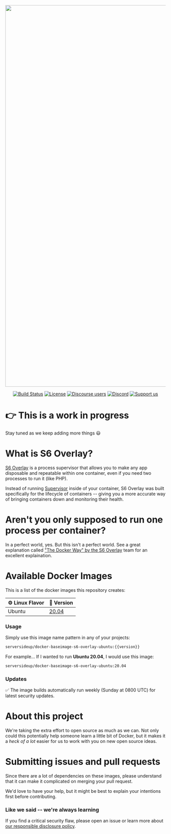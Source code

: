 <p align="center">
		<img src="https://raw.githubusercontent.com/serversideup/docker-baseimage-s6-overlay-ubuntu/main/.github/header.png" width="1200" alt="Docker Images Logo">
</p>
<p align="center">
	<a href="https://actions-badge.atrox.dev/serversideup/docker-baseimage-s6-overlay-ubuntu/goto?ref=main"><img alt="Build Status" src="https://img.shields.io/endpoint.svg?url=https%3A%2F%2Factions-badge.atrox.dev%2Fserversideup%2Fdocker-baseimage-s6-overlay-ubuntu%2Fbadge%3Fref%3Dmain&style=flat" /></a>
	<a href="https://github.com/serversideup/docker-baseimage-s6-overlay-ubuntu/blob/main/LICENSE" target="_blank"><img src="https://badgen.net/github/license/serversideup/docker-baseimage-s6-overlay-ubuntu" alt="License"></a>
	<a href="https://community.serversideup.net"><img alt="Discourse users" src="https://img.shields.io/discourse/users?color=blue&server=https%3A%2F%2Fcommunity.serversideup.net"></a>
  <a href="https://serversideup.net/discord"><img alt="Discord" src="https://img.shields.io/discord/910287105714954251?color=blueviolet"></a>
	<a href="https://github.com/sponsors/serversideup"><img src="https://badgen.net/badge/icon/Support%20Us?label=GitHub%20Sponsors&color=orange" alt="Support us"></a>
</p>

# 👉 This is a work in progress
Stay tuned as we keep adding more things 😃

# What is S6 Overlay?
[S6 Overlay](https://github.com/just-containers/s6-overlay) is a process supervisor that allows you to make any app disposable and repeatable within one container, even if you need two processes to run it (like PHP).

Instead of running [Supervisor](https://github.com/Supervisor/supervisor) inside of your container, S6 Overlay was built specifically for the lifecycle of containers -- giving you a more accurate way of bringing containers down and monitoring their health.

# Aren't you only supposed to run one process per container?
In a perfect world, yes. But this isn't a perfect world. See a great explanation called ["The Docker Way" by the S6 Overlay](https://github.com/just-containers/s6-overlay#the-docker-way) team for an excellent explaination.

# Available Docker Images
This is a list of the docker images this repository creates:

| ⚙️ Linux Flavor | 🎁 Version |
|------------------|--------------|
| Ubuntu        | [20.04](https://hub.docker.com/r/serversideup/docker-baseimage-s6-overlay-ubuntu/tags?page=1&ordering=last_updated&name=20.04)   |

### Usage
Simply use this image name pattern in any of your projects:
```sh
serversideup/docker-baseimage-s6-overlay-ubuntu:{{version}}
```
For example... If I wanted to run **Ubuntu 20.04**, I would use this image:
```sh
serversideup/docker-baseimage-s6-overlay-ubuntu:20.04
```

### Updates
✅ The image builds automatically run weekly (Sunday at 0800 UTC) for latest security updates.

# About this project
We're taking the extra effort to open source as much as we can. Not only could this potentially help someone learn a little bit of Docker, but it makes it a *heck of a lot* easier for us to work with you on new open source ideas.

# Submitting issues and pull requests
Since there are a lot of dependencies on these images, please understand that it can make it complicated on merging your pull request.

We'd love to have your help, but it might be best to explain your intentions first before contributing.

### Like we said -- we're always learning
If you find a critical security flaw, please open an issue or learn more about [our responsible disclosure policy](https://www.notion.so/Responsible-Disclosure-Policy-421a6a3be1714d388ebbadba7eebbdc8).
